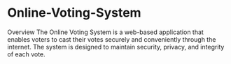 # Online-Voting-System
Overview The Online Voting System is a web-based application that enables voters to cast their votes securely and conveniently through the internet. The system is designed to maintain security, privacy, and integrity of each vote.
